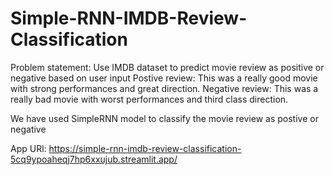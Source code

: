 # Simple-RNN-IMDB-Review-Classification
Problem statement: Use IMDB dataset to predict movie review as positive or negative based on user input
Postive review: This was a really good movie with strong performances and great direction.
Negative review: This was a really  bad movie with worst performances and third class direction.

We have used SimpleRNN model to classify the movie review as postive or negative

App URl: https://simple-rnn-imdb-review-classification-5cq9ypoaheqj7hp6xxujub.streamlit.app/
